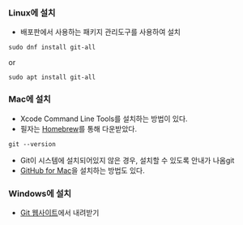 ### Linux에 설치
- 배포판에서 사용하는 패키지 관리도구를 사용하여 설치
```terminal 
sudo dnf install git-all
```
or
``` terminal
sudo apt install git-all
```
### Mac에 설치
- Xcode Command Line Tools를 설치하는 방법이 있다.
- 필자는 [Homebrew](https://brew.sh/ko/)를 통해 다운받았다.
``` terminal
git --version
```
- Git이 시스템에 설치되어있지 않은 경우, 설치할 수 있도록 안내가 나옴git
- [GitHub for Mac](https://desktop.github.com)을 설치하는 방법도 있다.
### Windows에 설치
- [Git 웹사이트](https://git-scm.com/download/win)에서 내려받기